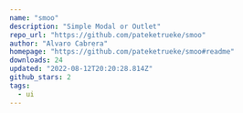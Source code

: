 ```yaml
---
name: "smoo"
description: "Simple Modal or Outlet"
repo_url: "https://github.com/pateketrueke/smoo"
author: "Alvaro Cabrera"
homepage: "https://github.com/pateketrueke/smoo#readme"
downloads: 24
updated: "2022-08-12T20:20:28.814Z"
github_stars: 2
tags: 
  - ui
---
```

